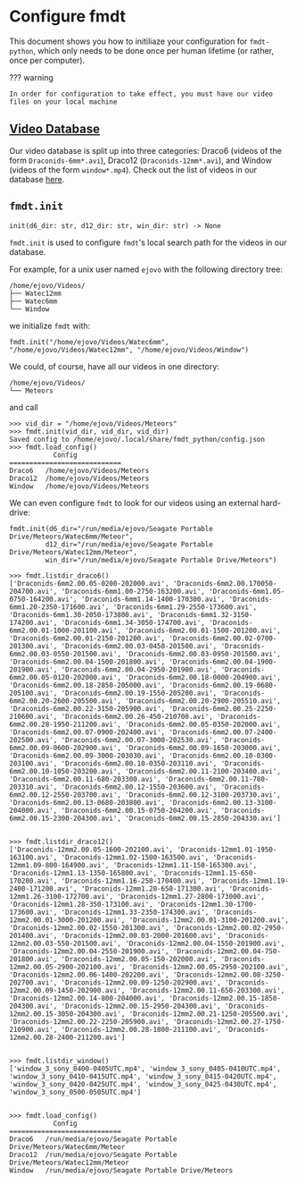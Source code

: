 # Configure fmdt

This document shows you how to initiliaze your configuration for `fmdt-python`, which only needs
to be done once per human lifetime (or rather, once per computer).

??? warning

    In order for configuration to take effect, you must have our video files on your local machine

## [Video Database](../explanation/video_database.md)

Our video database is split up into three categories: Draco6 (videos of the form `Draconids-6mm*.avi`), Draco12 (`Draconids-12mm*.avi`), and Window (videos of the form `window*.mp4`). Check out the list of videos in our database [here](../explanation/video_database.md).

## `fmdt.init`
```{python}
init(d6_dir: str, d12_dir: str, win_dir: str) -> None
```

`fmdt.init` is used to configure `fmdt`'s local search path for the videos in our database.

For example, for a unix user named `ejovo` with the following directory tree: 

```
/home/ejovo/Videos/
├── Watec12mm
├── Watec6mm
└── Window
```

we initialize `fmdt` with:

```
fmdt.init("/home/ejovo/Videos/Watec6mm", "/home/ejovo/Videos/Watec12mm", "/home/ejovo/Videos/Window")
```

We could, of course, have all our videos in one directory:

```
/home/ejovo/Videos/
└── Meteors
```

and call

```
>>> vid_dir = "/home/ejovo/Videos/Meteors"
>>> fmdt.init(vid_dir, vid_dir, vid_dir)
Saved config to /home/ejovo/.local/share/fmdt_python/config.json
>>> fmdt.load_config()
           Config           
============================
Draco6   /home/ejovo/Videos/Meteors
Draco12  /home/ejovo/Videos/Meteors
Window   /home/ejovo/Videos/Meteors
```

We can even configure `fmdt` to look for our videos using an external hard-drive:

```
fmdt.init(d6_dir="/run/media/ejovo/Seagate Portable Drive/Meteors/Watec6mm/Meteor",
         d12_dir="/run/media/ejovo/Seagate Portable Drive/Meteors/Watec12mm/Meteor",
         win_dir="/run/media/ejovo/Seagate Portable Drive/Meteors")
```

```
>>> fmdt.listdir_draco6()
['Draconids-6mm2.00.05-0200-202000.avi', 'Draconids-6mm2.00.170050-204700.avi', 'Draconids-6mm1.00-2750-163200.avi', 'Draconids-6mm1.05-0750-164200.avi', 'Draconids-6mm1.14-1400-170300.avi', 'Draconids-6mm1.20-2350-171600.avi', 'Draconids-6mm1.29-2550-173600.avi', 'Draconids-6mm1.30-2050-173800.avi', 'Draconids-6mm1.32-3150-174200.avi', 'Draconids-6mm1.34-3050-174700.avi', 'Draconids-6mm2.00.01-1000-201100.avi', 'Draconids-6mm2.00.01-1500-201200.avi', 'Draconids-6mm2.00.01-2150-201200.avi', 'Draconids-6mm2.00.02-0700-201300.avi', 'Draconids-6mm2.00.03-0450-201500.avi', 'Draconids-6mm2.00.03-0550-201500.avi', 'Draconids-6mm2.00.03-0950-201500.avi', 'Draconids-6mm2.00.04-1500-201800.avi', 'Draconids-6mm2.00.04-1900-201900.avi', 'Draconids-6mm2.00.04-2950-201900.avi', 'Draconids-6mm2.00.05-0120-202000.avi', 'Draconids-6mm2.00.18-0000-204900.avi', 'Draconids-6mm2.00.18-2850-205000.avi', 'Draconids-6mm2.00.19-0680-205100.avi', 'Draconids-6mm2.00.19-1550-205200.avi', 'Draconids-6mm2.00.20-2600-205500.avi', 'Draconids-6mm2.00.20-2900-205510.avi', 'Draconids-6mm2.00.22-3150-205900.avi', 'Draconids-6mm2.00.25-2250-210600.avi', 'Draconids-6mm2.00.26-450-210700.avi', 'Draconids-6mm2.00.28-1950-211200.avi', 'Draconids-6mm2.00.05-0350-202000.avi', 'Draconids-6mm2.00.07-0900-202400.avi', 'Draconids-6mm2.00.07-2400-202500.avi', 'Draconids-6mm2.00.07-3000-202530.avi', 'Draconids-6mm2.00.09-0600-202900.avi', 'Draconids-6mm2.00.09-1650-203000.avi', 'Draconids-6mm2.00.09-3000-203030.avi', 'Draconids-6mm2.00.10-0300-203100.avi', 'Draconids-6mm2.00.10-0350-203110.avi', 'Draconids-6mm2.00.10-1050-203200.avi', 'Draconids-6mm2.00.11-2100-203400.avi', 'Draconids-6mm2.00.11-680-203300.avi', 'Draconids-6mm2.00.11-780-203310.avi', 'Draconids-6mm2.00.12-1550-203600.avi', 'Draconids-6mm2.00.12-2550-203700.avi', 'Draconids-6mm2.00.12-3100-203730.avi', 'Draconids-6mm2.00.13-0680-203800.avi', 'Draconids-6mm2.00.13-3100-204000.avi', 'Draconids-6mm2.00.15-0750-204200.avi', 'Draconids-6mm2.00.15-2300-204300.avi', 'Draconids-6mm2.00.15-2850-204330.avi']


>>> fmdt.listdir_draco12()
['Draconids-12mm2.00.05-1600-202100.avi', 'Draconids-12mm1.01-1950-163100.avi', 'Draconids-12mm1.02-1500-163500.avi', 'Draconids-12mm1.09-800-164900.avi', 'Draconids-12mm1.11-150-165300.avi', 'Draconids-12mm1.13-1350-165800.avi', 'Draconids-12mm1.15-650-170200.avi', 'Draconids-12mm1.16-250-170400.avi', 'Draconids-12mm1.19-2400-171200.avi', 'Draconids-12mm1.20-650-171300.avi', 'Draconids-12mm1.26-3100-172700.avi', 'Draconids-12mm1.27-2800-173000.avi', 'Draconids-12mm1.28-350-173100.avi', 'Draconids-12mm1.30-1700-173600.avi', 'Draconids-12mm1.33-2350-174300.avi', 'Draconids-12mm2.00.01-3000-201200.avi', 'Draconids-12mm2.00.01-3100-201200.avi', 'Draconids-12mm2.00.02-1550-201300.avi', 'Draconids-12mm2.00.02-2950-201400.avi', 'Draconids-12mm2.00.03-2000-201600.avi', 'Draconids-12mm2.00.03-550-201500.avi', 'Draconids-12mm2.00.04-1550-201900.avi', 'Draconids-12mm2.00.04-2550-201900.avi', 'Draconids-12mm2.00.04-750-201800.avi', 'Draconids-12mm2.00.05-150-202000.avi', 'Draconids-12mm2.00.05-2900-202100.avi', 'Draconids-12mm2.00.05-2950-202100.avi', 'Draconids-12mm2.00.06-1400-202200.avi', 'Draconids-12mm2.00.08-3250-202700.avi', 'Draconids-12mm2.00.09-1250-202900.avi', 'Draconids-12mm2.00.09-1450-202900.avi', 'Draconids-12mm2.00.11-650-203300.avi', 'Draconids-12mm2.00.14-800-204000.avi', 'Draconids-12mm2.00.15-1850-204300.avi', 'Draconids-12mm2.00.15-2950-204300.avi', 'Draconids-12mm2.00.15-3050-204300.avi', 'Draconids-12mm2.00.21-1250-205500.avi', 'Draconids-12mm2.00.22-2250-205900.avi', 'Draconids-12mm2.00.27-1750-210900.avi', 'Draconids-12mm2.00.28-1800-211100.avi', 'Draconids-12mm2.00.28-2400-211200.avi']


>>> fmdt.listdir_window()
['window_3_sony_0400-0405UTC.mp4', 'window_3_sony_0405-0410UTC.mp4', 'window_3_sony_0410-0415UTC.mp4', 'window_3_sony_0415-0420UTC.mp4', 'window_3_sony_0420-0425UTC.mp4', 'window_3_sony_0425-0430UTC.mp4', 'window_3_sony_0500-0505UTC.mp4']


>>> fmdt.load_config()
           Config           
============================
Draco6   /run/media/ejovo/Seagate Portable Drive/Meteors/Watec6mm/Meteor
Draco12  /run/media/ejovo/Seagate Portable Drive/Meteors/Watec12mm/Meteor
Window   /run/media/ejovo/Seagate Portable Drive/Meteors
```
